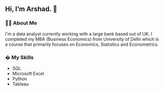 

<h2>Hi, I’m Arshad. 👋</h2>


<h3> 💁🏻 About Me </h3>

I'm a data analyst currently working with a large bank based out of UK. I completed my MBA (Business Economics) from University of Delhi which is a course that primarily focuses on Economics, Statistics and Econometrics.

<h3> � My Skills </h3>

- SQL
- Microsoft Excel
- Python
- Tableau 






<!---
art9793/art9793 is a ✨ special ✨ repository because its `README.md` (this file) appears on your GitHub profile.
You can click the Preview link to take a look at your changes.
--->
